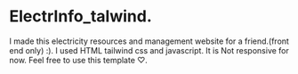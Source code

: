 # ElectrInfo_talwind.
I made this electricity resources and management website for a friend.(front end only) :).
I used HTML tailwind css and javascript.
It is Not responsive for now.
Feel free to use this template ♡.
